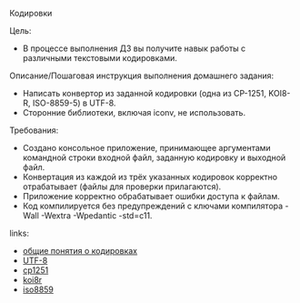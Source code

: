 Кодировки

Цель:
- В процессе выполнения ДЗ вы получите навык работы с различными текстовыми кодировками.

Описание/Пошаговая инструкция выполнения домашнего задания:
- Написать конвертор из заданной кодировки (одна из CP-1251, KOI8-R, ISO-8859-5) в UTF-8.
- Сторонние библиотеки, включая iconv, не использовать.

Требования:
- Создано консольное приложение, принимающее аргументами командной строки входной файл, заданную кодировку и выходной файл.
- Конвертация из каждой из трёх указанных кодировок корректно отрабатывает (файлы для проверки прилагаются).
- Приложение корректно обрабатывает ошибки доступа к файлам.
- Код компилируется без предупреждений с ключами компилятора -Wall -Wextra -Wpedantic -std=c11.

links:
- [общие понятия о кодировках](https://www.cyberforum.ru/blogs/33029/blog5139.html)
- [UTF-8](https://ru.wikipedia.org/wiki/UTF-8)
- [cp1251](https://ru.wikipedia.org/wiki/Windows-1251#%D0%A2%D0%B0%D0%B1%D0%BB%D0%B8%D1%86%D1%8B)
- [koi8r](https://ru.wikipedia.org/wiki/%D0%9A%D0%9E%D0%98-8#%D0%9A%D0%BE%D0%B4%D0%B8%D1%80%D0%BE%D0%B2%D0%BA%D0%B0_KOI8-R_(%D1%80%D1%83%D1%81%D1%81%D0%BA%D0%B0%D1%8F))
- [iso8859](https://ru.wikipedia.org/wiki/ISO_8859-5#%D0%9A%D0%BE%D0%B4%D0%B8%D1%80%D0%BE%D0%B2%D0%BA%D0%B0_ISO_8859-5)
